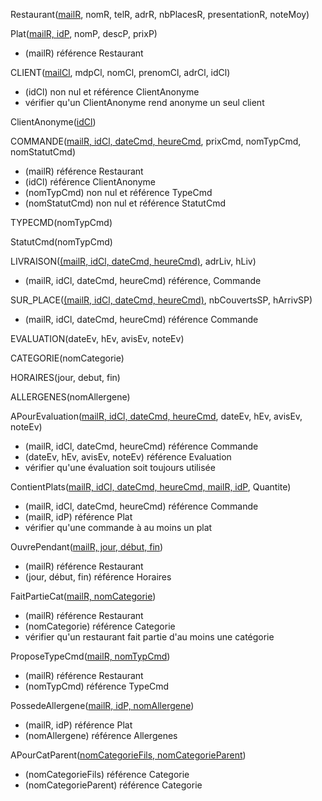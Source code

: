 Restaurant(<u>mailR</u>, nomR, telR, adrR, nbPlacesR, presentationR, noteMoy)

Plat(<u>mailR, idP</u>, nomP, descP, prixP)  
  - (mailR) référence Restaurant

CLIENT(<u>mailCl</u>, mdpCl, nomCl, prenomCl, adrCl, idCl)  
  - (idCl) non nul et référence ClientAnonyme  
  - vérifier qu'un ClientAnonyme rend anonyme un seul client

ClientAnonyme(<u>idCl</u>)

COMMANDE(<u>mailR, idCl, dateCmd, heureCmd</u>, prixCmd, nomTypCmd, nomStatutCmd)  
  - (mailR) référence Restaurant  
  - (idCl) référence ClientAnonyme  
  - (nomTypCmd) non nul et référence TypeCmd  
  - (nomStatutCmd) non nul et référence StatutCmd

TYPECMD(nomTypCmd)

StatutCmd(nomTypCmd)

LIVRAISON(<u>(mailR, idCl, dateCmd, heureCmd)</u>, adrLiv, hLiv)  
  - (mailR, idCl, dateCmd, heureCmd) référence, Commande

SUR_PLACE(<u>(mailR, idCl, dateCmd, heureCmd)</u>, nbCouvertsSP, hArrivSP)  
  - (mailR, idCl, dateCmd, heureCmd) référence Commande

EVALUATION(dateEv, hEv, avisEv, noteEv)

CATEGORIE(nomCategorie)

HORAIRES(jour, debut, fin)

ALLERGENES(nomAllergene)

APourEvaluation(<u>mailR, idCl, dateCmd, heureCmd</u>, dateEv, hEv, avisEv, noteEv)  
  - (mailR, idCl, dateCmd, heureCmd) référence Commande  
  - (dateEv, hEv, avisEv, noteEv) référence Evaluation  
  - vérifier qu'une évaluation soit toujours utilisée

ContientPlats(<u>mailR, idCl, dateCmd, heureCmd, mailR, idP</u>, Quantite)  
  - (mailR, idCl, dateCmd, heureCmd) référence Commande  
  - (mailR, idP) référence Plat  
  - vérifier qu'une commande à au moins un plat

OuvrePendant(<u>mailR, jour, début, fin</u>)  
  - (mailR) référence Restaurant  
  - (jour, début, fin) référence Horaires

FaitPartieCat(<u>mailR, nomCategorie</u>)  
  - (mailR) référence Restaurant  
  - (nomCategorie) référence Categorie  
  - vérifier qu'un restaurant fait partie d'au moins une catégorie

ProposeTypeCmd(<u>mailR, nomTypCmd</u>)  
  - (mailR) référence Restaurant  
  - (nomTypCmd) référence TypeCmd

PossedeAllergene(<u>mailR, idP, nomAllergene</u>)  
  - (mailR, idP) référence Plat  
  - (nomAllergene) référence Allergenes

APourCatParent(<u>nomCategorieFils, nomCategorieParent</u>)  
  - (nomCategorieFils) référence Categorie  
  - (nomCategorieParent) référence Categorie  